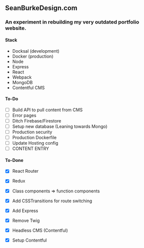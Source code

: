 ## SeanBurkeDesign.com
### An experiment in rebuilding my very outdated portfolio website.

#### Stack
  - Docksal (development)
  - Docker (production)
  - Node
  - Express
  - React
  - Webpack
  - MongoDB
  - Contentful CMS


#### To-Do
  - [ ] Build API to pull content from CMS
  - [ ] Error pages
  - [ ] Ditch Firebase/Firestore
  - [ ] Setup new database (Leaning towards Mongo)
  - [ ] Production security
  - [ ] Production Dockerfile
  - [ ] Update Hosting config
  - [ ] CONTENT ENTRY

#### To-Done
  - [x] React Router
  - [x] Redux
  - [x] Class components => function components
  - [x] Add CSSTransitions for route switching
  - [x] Add Express
  - [x] Remove Twig
  - [x] Headless CMS (Contentful)
  - [x] Setup Contentful

